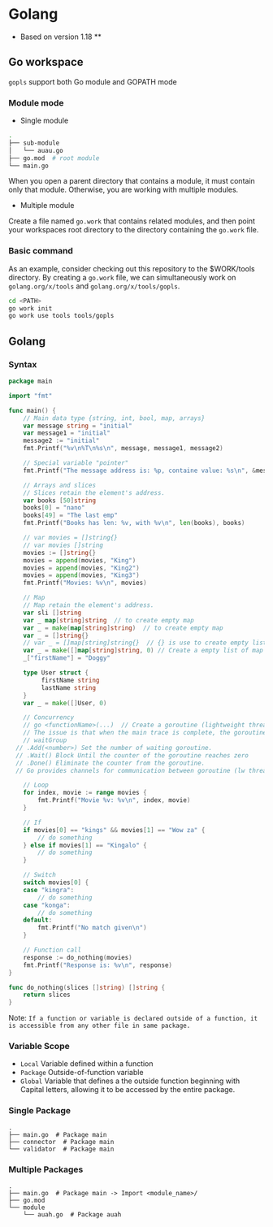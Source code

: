 # Golang

- Based on version 1.18 **

## Go workspace

`gopls` support both Go module and GOPATH mode

### Module mode

- Single module

```bash
.
├── sub-module
│   └── auau.go
├── go.mod  # root module
└── main.go
```

When you open a parent directory that contains a module, it must contain only that module. Otherwise, you are working with multiple modules.

- Multiple module

Create a file named `go.work` that contains related modules, and then point your workspaces root directory to the directory containing the `go.work` file.

### Basic command

As an example, consider checking out this repository to the $WORK/tools directory. By creating a `go.work` file, we can simultaneously work on `golang.org/x/tools` and `golang.org/x/tools/gopls`.

```bash
cd <PATH>
go work init
go work use tools tools/gopls
```

## Golang

### Syntax

```go
package main

import "fmt"

func main() {
	// Main data type {string, int, bool, map, arrays}
	var message string = "initial"
	var message1 = "initial"
	message2 := "initial"
	fmt.Printf("%v\n%T\n%s\n", message, message1, message2)

	// Special variable "pointer"
	fmt.Printf("The message address is: %p, containe value: %s\n", &message, message)

	// Arrays and slices
	// Slices retain the element's address.
	var books [50]string
	books[0] = "nano"
	books[49] = "The last emp"
	fmt.Printf("Books has len: %v, with %v\n", len(books), books)

	// var movies = []string{}
	// var movies []string
	movies := []string{}
	movies = append(movies, "King")
	movies = append(movies, "King2")
	movies = append(movies, "King3")
	fmt.Printf("Movies: %v\n", movies)

    // Map
	// Map retain the element's address.
    var sli []string
    var _ map[string]string  // to create empty map
    var _ = make(map[string]string)  // to create empty map
    var _ = []string{}
    // var _ = []map[string]string{}  // {} is use to create empty list, won't work
    var _ = make([]map[string]string, 0) // Create a empty list of map
    _["firstName"] = "Doggy"

	type User struct {
		 firstName string
		 lastName string
	}
	var _ = make([]User, 0)

	// Concurrency
	// go <functionName>(...)  // Create a goroutine (lightweight thread managed by Go runtime)
	// The issue is that when the main trace is complete, the goroutine will not be entirely completed.
	// waitGroup
  // .Add(<number>) Set the number of waiting goroutine.
  // .Wait() Block Until the counter of the goroutine reaches zero
  // .Done() Eliminate the counter from the goroutine.
  // Go provides channels for communication between goroutine (lw thread)

	// Loop
	for index, movie := range movies {
		fmt.Printf("Movie %v: %v\n", index, movie)
	}

	// If
	if movies[0] == "kings" && movies[1] == "Wow za" {
		// do something
	} else if movies[1] == "Kingalo" {
		// do something
	}

	// Switch
	switch movies[0] {
	case "kingra":
		// do something
	case "konga":
		// do something
	default:
		fmt.Printf("No match given\n")
	}

	// Function call
	response := do_nothing(movies)
	fmt.Printf("Response is: %v\n", response)
}

func do_nothing(slices []string) []string {
	return slices
}
```

Note: `If a function or variable is declared outside of a function, it is accessible from any other file in same package.`

### Variable Scope

- `Local` Variable defined within a function
- `Package` Outside-of-function variable
- `Global` Variable that defines a the outside function beginning with Capital letters, allowing it to be accessed by the entire package.

### Single Package

```
.
├── main.go  # Package main
├── connector  # Package main
└── validator  # Package main
```

### Multiple Packages

```
.
├── main.go  # Package main -> Import <module_name>/
├── go.mod
└── module
    └── auah.go  # Package auah
```
